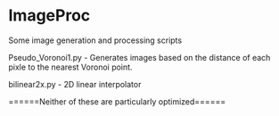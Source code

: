 # ImageProc
Some image generation and processing scripts

Pseudo_Voronoi1.py - Generates images based on the distance of each pixle to the nearest Voronoi point.

bilinear2x.py - 2D linear interpolator

======Neither of these are particularly optimized======
